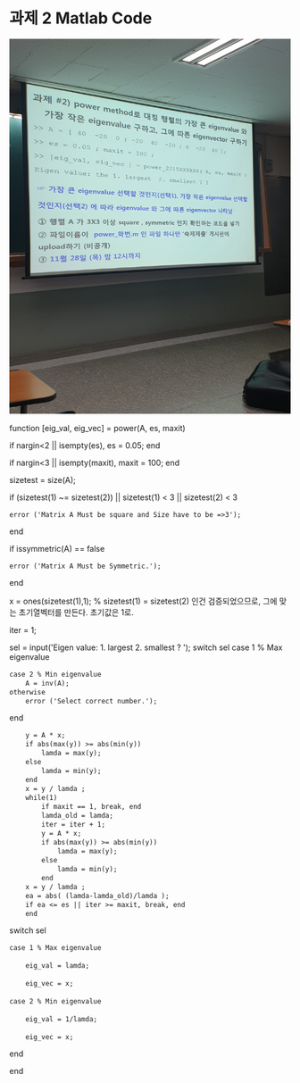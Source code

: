 # 과제 2 Matlab Code

![HW2](HW2.jpg)

function [eig_val, eig_vec] = power(A, es, maxit)

if nargin<2 || isempty(es), es = 0.05; end

if nargin<3 || isempty(maxit), maxit = 100; end

sizetest = size(A);

if (sizetest(1) ~= sizetest(2)) || sizetest(1) < 3 || sizetest(2) < 3

    error ('Matrix A Must be square and Size have to be =>3');
    
end

if issymmetric(A) == false

    error ('Matrix A Must be Symmetric.');
    
end

x = ones(sizetest(1),1); % sizetest(1) = sizetest(2) 인건 검증되었으므로, 그에 맞는 초기열벡터를 만든다. 초기값은 1로.

iter = 1;

sel = input('Eigen value: 1. largest 2. smallest ? ');
switch sel
    case 1 % Max eigenvalue
        
    case 2 % Min eigenvalue
        A = inv(A);
    otherwise
        error ('Select correct number.');
end

        y = A * x;
        if abs(max(y)) >= abs(min(y))
            lamda = max(y);
        else
            lamda = min(y);
        end
        x = y / lamda ;
        while(1)
            if maxit == 1, break, end
            lamda_old = lamda;
            iter = iter + 1;
            y = A * x;
            if abs(max(y)) >= abs(min(y))
                lamda = max(y);
            else
                lamda = min(y);
            end
        x = y / lamda ;
        ea = abs( (lamda-lamda_old)/lamda );
        if ea <= es || iter >= maxit, break, end
        end

switch sel

    case 1 % Max eigenvalue
    
        eig_val = lamda;
        
        eig_vec = x;
        
    case 2 % Min eigenvalue
    
        eig_val = 1/lamda;
        
        eig_vec = x;
        
end

end
